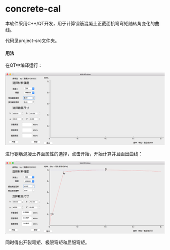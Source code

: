 # concrete-cal
本软件采用C++/QT开发，用于计算钢筋混凝土正截面抗弯弯矩随转角变化的曲线。

代码见project-src文件夹。

#### 用法
在QT中编译运行：

<img src = "./1.png" width = "600"/>

进行钢筋混凝土界面属性的选择，点击开始，开始计算并且画出曲线：

<img src = "./2.png" width = "600"/>

同时得出开裂弯矩、极限弯矩和屈服弯矩。
